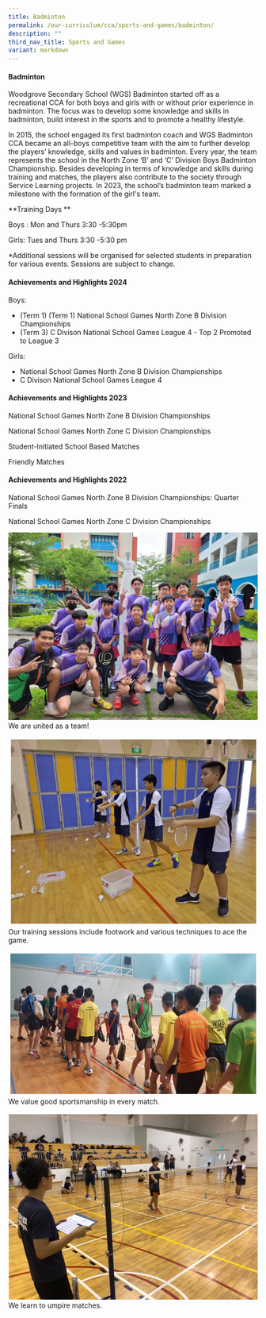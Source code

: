 ```yaml
---
title: Badminton
permalink: /our-curriculum/cca/sports-and-games/badminton/
description: ""
third_nav_title: Sports and Games
variant: markdown
---
```

#### Badminton

Woodgrove Secondary School (WGS) Badminton started off as a recreational CCA for both boys and girls with or without prior experience in badminton. The focus was to develop some knowledge and skills in badminton, build interest in the sports and to promote a healthy lifestyle.

In 2015, the school engaged its first badminton coach and WGS Badminton CCA became an all-boys competitive team with the aim to further develop the players’ knowledge, skills and values in badminton. Every year, the team represents the school in the North Zone ‘B’ and ‘C’ Division Boys Badminton Championship. Besides developing in terms of knowledge and skills during training and matches, the players also contribute to the society through Service Learning projects. In 2023, the school’s badminton team marked a milestone with the formation of the girl's team.

**Training Days **

Boys : Mon and Thurs 3:30 -5:30pm

Girls: Tues and Thurs 3:30 -5:30 pm 

\*Additional sessions will be organised for selected students in preparation for various events. Sessions are subject to change.




#### Achievements and Highlights 2024

Boys:
*   (Term 1) (Term 1) National School Games North Zone B Division Championships
*   (Term 3) C Divison National School Games League 4 - Top 2 Promoted to League 3 
    
Girls:
*   National School Games North Zone B Division Championships
*  C Divison National School Games League 4
    


#### Achievements and Highlights 2023

National School Games North Zone B Division Championships

National School Games North Zone C Division Championships

Student-Initiated School Based Matches

Friendly Matches 

#### Achievements and Highlights 2022

National School Games North Zone B Division Championships: Quarter Finals

National School Games North Zone C Division Championships

![](/images/CCAs/Badminton/img-20230428-wa0006.jpg)
We are united as a team!

![](/images/CCAs/Badminton/Badminton%201.png)
Our training sessions include footwork and various techniques to ace the game.

![](/images/CCAs/Badminton/Badminton%202.png)
We value good sportsmanship in every match.

![](/images/CCAs/Badminton/Badminton%203.png)
We learn to umpire matches.
